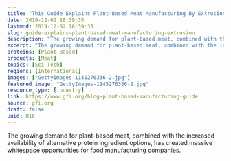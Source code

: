 ```yaml
---
title: "This Guide Explains Plant-Based Meat Manufacturing By Extrusion"
date: 2019-12-02 18:39:35
lastmod: 2019-12-02 18:39:35
slug: guide-explains-plant-based-meat-manufacturing-extrusion
description: "The growing demand for plant-based meat, combined with the increased availability of alternative protein ingredient options, has created massive whitespace opportunities for food manufacturing&nbsp;companies."
excerpt: "The growing demand for plant-based meat, combined with the increased availability of alternative protein ingredient options, has created massive whitespace opportunities for food manufacturing&nbsp;companies."
proteins: [Plant-Based]
products: [Meat]
topics: [Sci-Tech]
regions: [International]
images: ["GettyImages-1145276336-2.jpg"]
featured_image: "GettyImages-1145276336-2.jpg"
resource_type: [industry]
link: https://www.gfi.org/blog-plant-based-manufacturing-guide
source: gfi.org
draft: false
uuid: 816
---
```

The growing demand for plant-based meat, combined with the increased
availability of alternative protein ingredient options, has created
massive whitespace opportunities for food manufacturing companies.
